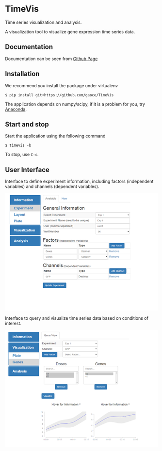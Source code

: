 # TimeVis
Time series visualization and analysis. 

A visualization tool to visualize gene expression time series data.

## Documentation

Documentation can be seen from [Github Page](http://gaoce.github.io/TimeVis)

## Installation

We recommend you install the package under virtualenv

    $ pip install git+https://github.com/gaoce/TimeVis

The application depends on numpy/scipy, if it is a problem for you, try 
[Anaconda](http://continuum.io/downloads).

## Start and stop
Start the application using the following command
	
    $ timevis -b

To stop, use `C-c`.

## User Interface
Interface to define experiment information, including factors (independent
variables) and channels (dependent variables).

![Experiment Information](/docs/images/experiment.png)

Interface to query and visualize time series data based on conditions of
interest.

![Visualization](/docs/images/gene_vis.png)
